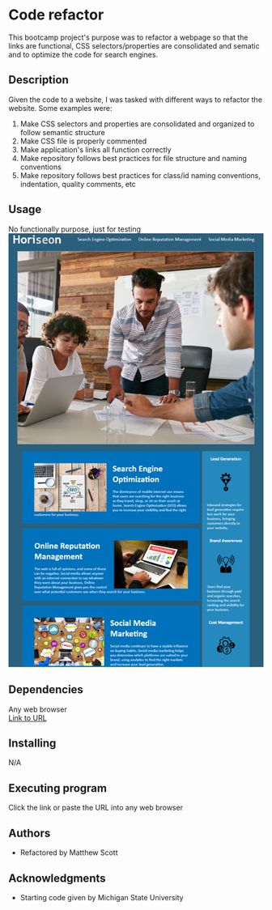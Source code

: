 # Code refactor
This bootcamp project's purpose was to refactor a webpage so that the links are functional, CSS selectors/properties are consolidated and sematic and to optimize the code for search engines.


## Description
Given the code to a website, I was tasked with different ways to refactor the website. Some examples were: 
1. Make CSS selectors and properties are consolidated and organized to follow semantic structure
2. Make CSS file is properly commented
3. Make application's links all function correctly
4. Make repository follows best practices for file structure and naming conventions
5. Make repository follows best practices for class/id naming conventions, indentation, quality comments, etc
   

## Usage
No functionally purpose, just for testing   
![Imagine of the website](./assets/images/Website.PNG)

## Dependencies 
Any web browser  
<a href="https://mscott-dev.github.io/Code-refactor/" alt="Link to website">Link to URL</a>

## Installing
N/A

## Executing program
Click the link or paste the URL into any web browser

## Authors
* Refactored by Matthew Scott

## Acknowledgments
* Starting code given by Michigan State University
